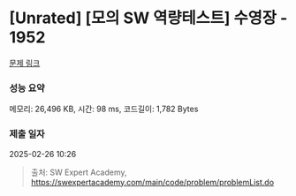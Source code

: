 # [Unrated] [모의 SW 역량테스트] 수영장 - 1952 

[문제 링크](https://swexpertacademy.com/main/code/problem/problemDetail.do?contestProbId=AV5PpFQaAQMDFAUq) 

### 성능 요약

메모리: 26,496 KB, 시간: 98 ms, 코드길이: 1,782 Bytes

### 제출 일자

2025-02-26 10:26



> 출처: SW Expert Academy, https://swexpertacademy.com/main/code/problem/problemList.do
